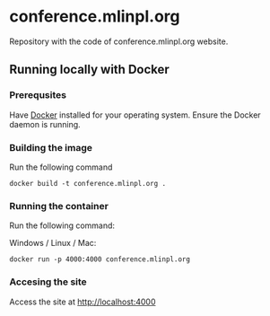 # conference.mlinpl.org

Repository with the code of conference.mlinpl.org website.

## Running locally with Docker

### Prerequsites
Have [Docker](https://www.docker.com/products/docker-desktop/) installed for your operating system. Ensure the Docker daemon is running.

### Building the image
Run the following command
```
docker build -t conference.mlinpl.org .
```

### Running the container
Run the following command:

Windows / Linux / Mac:
```
docker run -p 4000:4000 conference.mlinpl.org
```

### Accesing the site
Access the site at [http://localhost:4000](http://0.0.0.0:4000/www-dev/)